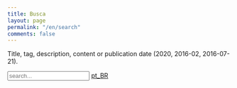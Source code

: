 ```yaml
---
title: Busca
layout: page
permalink: "/en/search"
comments: false
---
```


<p> Title, tag, description, content or publication date (2020, 2016-02, 2016-07-21).
<!-- Html Elements for Search -->
<div id="search-container">
<input type="text" id="search-input" placeholder="search..."> <a href="{{site.baseurl}}/busca">pt_BR</a>
<ul id="results-container"></ul>
</div>

<!-- Script pointing to search-script.js -->
<script src="{{site.baseurl}}/assets/js/simple-jekyll-search.min.js" type="text/javascript"></script>

<!-- Configuration -->
<script>
SimpleJekyllSearch({
  searchInput: document.getElementById('search-input'),
  resultsContainer: document.getElementById('results-container'),
  json: '{{site.baseurl}}/search-en.json'
})
</script> 

